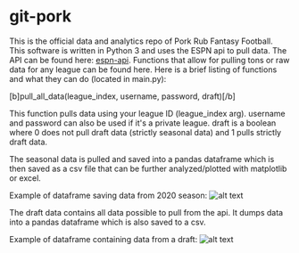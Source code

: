 # git-pork
This is the official data and analytics repo of Pork Rub Fantasy Football. This software is written in Python 3 and uses the ESPN api to pull data. The API can be found here:
[espn-api](https://github.com/cwendt94/espn-api).
Functions that allow for pulling tons or raw data for any league can be found here. Here is a brief listing of functions and what they can do (located in main.py):  

[b]pull_all_data(league_index, username, password, draft)[/b]

This function pulls data using your league ID (league_index arg). username and password can also be used if it's a private league. draft is a boolean where 0 does not pull draft data (strictly seasonal data) and 1 pulls strictly draft data.

The seasonal data is pulled and saved into a pandas dataframe which is then saved as a csv file that can be further analyzed/plotted with matplotlib or excel.

Example of dataframe saving data from 2020 season:
![alt text](https://i.imgur.com/cfPEVCQ.png)

The draft data contains all data possible to pull from the api. It dumps data into a pandas dataframe which is also saved to a csv.

Example of dataframe containing data from a draft:
![alt text](https://i.imgur.com/fwA2qlI.png)



